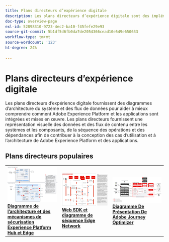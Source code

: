 ```yaml
---
title: Plans directeurs d’expérience digitale
description: Les plans directeurs d’expérience digitale sont des implémentations reproductibles pour mettre au point une stratégie et résoudre les problèmes commerciaux établis. Ils accélèrent le retour sur investissement et assurent un chemin rapide vers le succès.
doc-type: overview-page
exl-id: 52898310-9723-4ec2-ba10-f45fefe29e93
source-git-commit: 5b1df5d6fb0da7de2054366cead10e549e650633
workflow-type: tm+mt
source-wordcount: '123'
ht-degree: 24%

---
```


# Plans directeurs d’expérience digitale

Les plans directeurs d’expérience digitale fournissent des diagrammes d’architecture du système et des flux de données pour aider à mieux comprendre comment Adobe Experience Platform et les applications sont intégrées et mises en œuvre. Les plans directeurs fournissent une représentation visuelle des données et des flux de contenu entre les systèmes et les composants, de la séquence des opérations et des dépendances afin de contribuer à la conception des cas d’utilisation et à l’architecture de Adobe Experience Platform et des applications.

## Plans directeurs populaires

<table>
<tr>
  <td>
    <a href="experience-platform/guardrails.md">
      <img alt="Architecture d’Experience Platform Hub et d’Edge" src="experience-platform/assets/aep_edge_hub_latency_v1.svg" />
    </a>
    <div>
      <a href="experience-platform/guardrails.md">
    <strong>Diagramme de l’architecture et des mécanismes de sécurisation Experience Platform Hub et Edge</strong>
    </a>
    </div>
  </td>
   <td>
    <a href="experience-platform/deployment/websdk.md">
      <img alt="Diagramme de séquence Edge" src="experience-platform/deployment/assets/web_sdk_sequence.svg" />
    </a>
    <div>
      <a href="experience-platform/deployment/websdk.md">
    <strong>Web SDK et diagramme de séquence Edge Network</strong>
    </a>
    </div>
  </td>
  <td>
    <a href="customer-journeys/journey-optimizer.md">
      <img alt="Diagramme de présentation de Journey Optimizer" src="customer-journeys/assets/ajo-architecture.svg" />
    </a>
    <div>
      <a href="customer-journeys/journey-optimizer.md">
    <strong>Diagramme De Présentation De Adobe Journey Optimizer</strong>
    </a>
    </div>
  </td>
</tr>
</table>

</div>